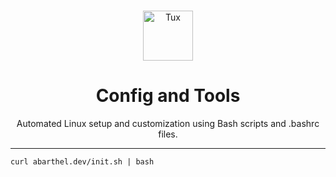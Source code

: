 <br />
<p align="center">
    <img src="https://cdn-icons-png.flaticon.com/512/25/25719.png" alt="Tux" width="80" height="80">

  <h1 align="center">Config and Tools</h1>
  <p align="center">Automated Linux setup and customization using Bash scripts and .bashrc files.<i></i>


</p>


---
```shell
curl abarthel.dev/init.sh | bash
```
<!---
```shell
sh -c "$(wget https://abarthel.dev/init.sh -O -)"
```

```shell
wget -q -O - abarthel.dev/init.sh | bash
```

```shell
sh -c "$(wget https://raw.github.com/Ant0wan/config-and-tools/master/init.sh -O -)"
```

```shell
sh -c "$(curl -fsSL https://raw.github.com/Ant0wan/config-and-tools/master/init.sh)"
```

# DNS

```shell
# DoH: https://doh.lacontrevoie.fr/dns-query
# DNS rooter: 80.67.169.12, 80.67.169.40
```
--->
